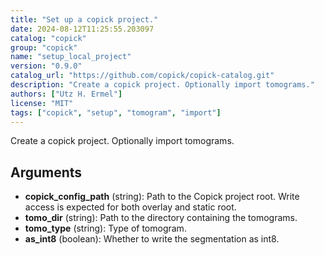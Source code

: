 ```yaml
---
title: "Set up a copick project."
date: 2024-08-12T11:25:55.203097
catalog: "copick"
group: "copick"
name: "setup_local_project"
version: "0.9.0"
catalog_url: "https://github.com/copick/copick-catalog.git"
description: "Create a copick project. Optionally import tomograms."
authors: ["Utz H. Ermel"]
license: "MIT"
tags: ["copick", "setup", "tomogram", "import"]
---
```


Create a copick project. Optionally import tomograms.

## Arguments

- **copick_config_path** (string): Path to the Copick project root. Write access is expected for both overlay and static root.
- **tomo_dir** (string): Path to the directory containing the tomograms.
- **tomo_type** (string): Type of tomogram.
- **as_int8** (boolean): Whether to write the segmentation as int8.

